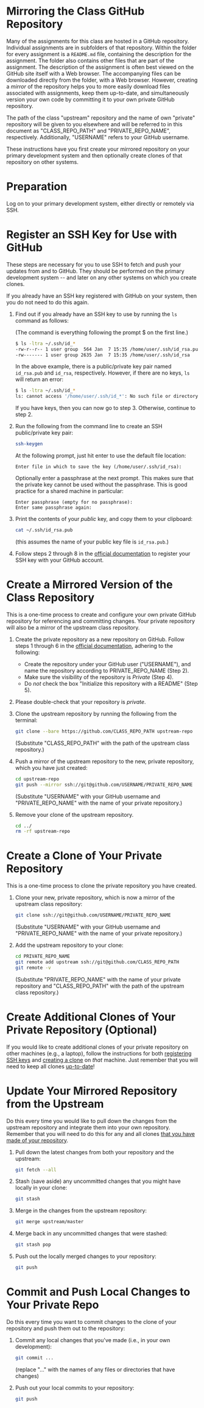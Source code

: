 # Mirroring the Class GitHub Repository

Many of the assignments for this class are hosted in a GitHub repository.
Individual assignments are in subfolders of that repository.  Within the folder
for every assignment is a `README.md` file, containing the description for the
assignment.  The folder also contains other files that are part of the
assignment.  The description of the assignment is often best viewed on the
GitHub site itself with a Web browser.  The accompanying files can be
downloaded directly from the folder, with a Web browser. However, creating a
_mirror_ of the repository helps you to more easily download files associated
with assignments, keep them up-to-date, and simultaneously version your own
code by committing it to your own private GitHub repository.

The path of the class "upstream" repository and the name of own "private"
repository will be given to you elsewhere and will be referred to in this
document as "CLASS\_REPO\_PATH" and "PRIVATE\_REPO\_NAME", respectively.
Additionally, "USERNAME" refers to your GitHub username.

These instructions have you first create your mirrored repository on your
primary development system and then optionally create clones of that repository
on other systems.


# Preparation

Log on to your primary development system, either directly or remotely via SSH.


# Register an SSH Key for Use with GitHub

These steps are necessary for you to use SSH to fetch and push your updates
from and to GitHub.  They should be performed on the primary development system
-- and later on any other systems on which you create clones.

If you already have an SSH key registered with GitHub on your system, then you
do not need to do this again.

 1. Find out if you already have an SSH key to use by running the `ls` command
    as follows:

    (The command is everything following the prompt $ on the first line.)
    ```bash
    $ ls -ltra ~/.ssh/id_*
    -rw-r--r-- 1 user group  564 Jan  7 15:35 /home/user/.ssh/id_rsa.pub
    -rw------- 1 user group 2635 Jan  7 15:35 /home/user/.ssh/id_rsa
    ```

    In the above example, there is a public/private key pair named `id_rsa.pub`
    and `id_rsa`, respectively.  However, if there are no keys, `ls` will
    return an error:

    ```bash
    $ ls -ltra ~/.ssh/id_*
    ls: cannot access '/home/user/.ssh/id_*': No such file or directory
    ```

    If you have keys, then you can now go to step 3.  Otherwise, continue to
    step 2.

 2. Run the following from the command line to create an SSH public/private key
    pair:

    ```bash
    ssh-keygen
    ```

    At the following prompt, just hit enter to use the default file location:

    ```
    Enter file in which to save the key (/home/user/.ssh/id_rsa):
    ```

    Optionally enter a passphrase at the next prompt.  This makes sure that the
    private key cannot be used without the passphrase. This is good practice
    for a shared machine in particular:

    ```
    Enter passphrase (empty for no passphrase):
    Enter same passphrase again:
    ```

 3. Print the contents of your _public_ key, and copy them to your clipboard:

    ```bash
    cat ~/.ssh/id_rsa.pub
    ```

    (this assumes the name of your public key file is `id_rsa.pub`.)

 4. Follow steps 2 through 8 in the
    [official documentation](https://docs.github.com/en/authentication/connecting-to-github-with-ssh/adding-a-new-ssh-key-to-your-github-account)
    to register your SSH key with your GitHub account.


# Create a Mirrored Version of the Class Repository

This is a one-time process to create and configure your own private GitHub
repository for referencing and committing changes.  Your private repository
will also be a mirror of the upstream class repository.

 1. Create the private repository as a new repository on GitHub. Follow steps 1
    through 6 in the
    [official documentation](https://docs.github.com/en/get-started/quickstart/create-a-repo#create-a-repository),
    adhering to the following:

    - Create the repository under your GitHub user ("USERNAME"), and name the
      repository according to PRIVATE\_REPO\_NAME (Step 2).
    - Make sure the visibility of the repository is _Private_ (Step 4).
    - Do _not_ check the box "Initialize this repository with a README" (Step 5).

 2. Please double-check that your repository is _private_.

 3. Clone the upstream repository by running the following from the
    terminal:

    ```bash
    git clone --bare https://github.com/CLASS_REPO_PATH upstream-repo
    ```

    (Substitute "CLASS\_REPO\_PATH" with the path of the upstream class
    repository.)

 4. Push a mirror of the upstream repository to the new, private repository,
    which you have just created:

    ```bash
    cd upstream-repo
    git push --mirror ssh://git@github.com/USERNAME/PRIVATE_REPO_NAME
    ```

    (Substitute "USERNAME" with your GitHub username and "PRIVATE\_REPO\_NAME"
    with the name of your private repository.)

 5. Remove your clone of the upstream repository.

    ```bash
    cd ../
    rm -rf upstream-repo
    ```


# Create a Clone of Your Private Repository

This is a one-time process to clone the private repository you have created.

 1. Clone your new, private repository, which is now a mirror of the upstream
    class repository:

    ```bash
    git clone ssh://git@github.com/USERNAME/PRIVATE_REPO_NAME
    ```

    (Substitute "USERNAME" with your GitHub username and "PRIVATE\_REPO\_NAME"
    with the name of your private repository.)


 2. Add the upstream repository to your clone:

    ```bash
    cd PRIVATE_REPO_NAME
    git remote add upstream ssh://git@github.com/CLASS_REPO_PATH
    git remote -v
    ```

    (Substitute "PRIVATE\_REPO\_NAME" with the name of your private repository
    and "CLASS\_REPO\_PATH" with the path of the upstream class repository.)


# Create Additional Clones of Your Private Repository (Optional)

If you would like to create additional clones of your private repository on
other machines (e.g., a laptop), follow the instructions for both
[registering SSH keys](#register-an-ssh-key-for-use-with-github) and
[creating a clone](#create-a-clone-of-your-private-repository)
on _that_ machine.  Just remember that you will need to keep all clones
[up-to-date](#update-your-mirrored-repository-from-the-upstream)!


# Update Your Mirrored Repository from the Upstream

Do this every time you would like to pull down the changes from the upstream
repository and integrate them into your own repository.  Remember that you will
need to do this for any and all clones
[that you have made of your repository](#create-a-clone-of-your-private-repository).


 1. Pull down the latest changes from both your repository and the upstream:

    ```bash
    git fetch --all
    ```

 2. Stash (save aside) any uncommitted changes that you might have locally in
    your clone:

    ```bash
    git stash
    ```

 3. Merge in the changes from the upstream repository:

    ```bash
    git merge upstream/master
    ```

 4. Merge back in any uncommitted changes that were stashed:

    ```bash
    git stash pop
    ```

 5. Push out the locally merged changes to your repository:

    ```bash
    git push
    ```


# Commit and Push Local Changes to Your Private Repo

Do this every time you want to commit changes to the clone of your repository
and push them out to the repository:

 1. Commit any local changes that you've made (i.e., in your own development):

    ```bash
    git commit ...
    ```

    (replace "..." with the names of any files or directories that have changes)
 2. Push out your local commits to your repository:

    ```bash
    git push
    ```
